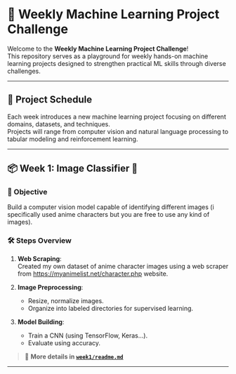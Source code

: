 # 🧠 Weekly Machine Learning Project Challenge

Welcome to the **Weekly Machine Learning Project Challenge**!  
This repository serves as a playground for weekly hands-on machine learning projects designed to strengthen practical ML skills through diverse challenges.

---

## 📅 Project Schedule

Each week introduces a new machine learning project focusing on different domains, datasets, and techniques.  
Projects will range from computer vision and natural language processing to tabular modeling and reinforcement learning.

---

## 📦 Week 1: Image Classifier 🎴

### 🧩 Objective

Build a computer vision model capable of identifying different images (i specifically used anime characters but you are free to use any kind of images).

### 🛠️ Steps Overview

1. **Web Scraping**:  
   Created my own dataset of anime character images using a web scraper from https://myanimelist.net/character.php website.

2. **Image Preprocessing**:
   - Resize, normalize images.
   - Organize into labeled directories for supervised learning.

3. **Model Building**:
   - Train a CNN (using TensorFlow, Keras...).
   - Evaluate using accuracy.

> 📌 **More details in [`week1/readme.md`](week1/readme.md)**
---



